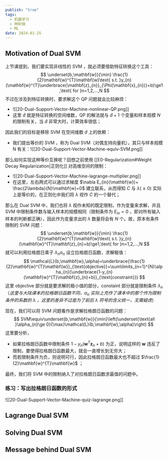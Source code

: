 ```yaml
---
publish: "true"
tags:
  - 机器学习
  - 林轩田
  - ML
date: 2024-01-25
---
```

## Motivation of Dual SVM

上节课提到，我们要实现非线性的 SVM ，就必须要借助特征转换这个工具：
$$
\underset{b,\mathbf{w}}{\min} \frac{1}{2}\mathbf{w}^{T}\mathbf{w}\text{ s.t. }y_{n}(\mathbf{w}^{T}\underbrace{\mathbf{z}_{n}}_{\Phi(\mathbf{x}_{n})}+b)\ge1,\text{ for }n=1,2,...,N
$$
不过在涉及到特征转换时，要求解这个 QP 问题就会比较麻烦：
- ![[20-Dual-Support-Vector-Machine-nonlinear-QP.png]]
- 这里 $\tilde{d}$ 就是特征转换的空间维数，QP 的解法就与 $\tilde{d}+1$ 个变量和样本规模 $N$ 的限制有关，当 $\tilde{d}$ 非常大时，计算效率很低；

因此我们的目标是移除 SVM 在空间维数 $\tilde{d}$ 上的依赖：
- 我们提出等价的 SVM ，称为 Dual SVM（对偶支持向量机），其只与样本规模 N 有关：![[20-Dual-Support-Vector-Machine-equiv-SVM.png]]

那么如何实现这种等价互换呢？回想之前使用 [[E0-Regularization#Weight Decay Regularization|正则化]] 对高维空间的限制：
- ![[20-Dual-Support-Vector-Machine-lagrange-multiplier.png]]
- 在这里，左右两式可以通过求梯度 $\nabla E_{in}(\mathbf{w})+ \frac{2\lambda}{N}\mathbf{w}=0$ 建立联系，从而得知 $C$ 与 $\lambda(\ge 0)$ 实际上是等价的，在正则化中我们将 $\lambda$ 视作 $C$ 的一个替代；

那么在 Dual SVM 中，我们也将 $\lambda$ 视作未知的既定限制，作为变量来求解，并且 SVM 中限制条件数与输入样本的规模相同（限制条件为 $E_{in}=0$ ，即对所有输入样本的判断都正确），因此作为变量求出的 $\lambda$ 数量将会有 $N$ 个。故，原本有条件限制的 SVM 问题：
$$
\underset{b,\mathbf{w}}{\min} \frac{1}{2}\mathbf{w}^{T}\mathbf{w}\text{ s.t. }y_{n}(\mathbf{w}^{T}\mathbf{z}_{n}+b)\ge1,\text{ for }n=1,2,...,N
$$
就可以利用拉格朗日乘子 $\lambda_{n}\alpha_{n}$ 设立拉格朗日函数，求解极值：
$$
\mathcal{L}(b,\mathbf{w},\alpha)=\underbrace{\frac{1}{2}\mathbf{w}^{T}\mathbf{w}}_{\text{objective}}+\sum\limits_{n=1}^{N}\alpha_{n}(\underbrace{1-y_{n}(\mathbf{w}^{T}\mathbf{z}_{n}+b)}_{\text{constraint}})
$$
这里 objective 部分就是要求解的极小值的部分，constaint 部分就是限制条件 $\lambda_{n}$ （*这里与大陆课本的拉格朗日函数不同，$\alpha_{n}$ 实际上充作了课本中的那个作为限制条件的系数的 $\lambda$ ，这里的差异不过是为了前后 $\lambda$ 符号的含义统一，无需疑虑*）

现在，我们可以将 SVM 问题看作是求解拉格朗日函数的问题：
$$
SVM\equiv\underset{b,\mathbf{w}}{\min}\left(\underset{\text{all }\alpha_{n}\ge 0}{\max}\mathcal{L}(b,\mathbf{w},\alpha)\right)
$$
这里要分析，
- 如果拉格朗日函数中限制条件 $1-y_{n}(\mathbf{w}^{T}\mathbf{z}_{n}+b)$ 为正，说明这样的 $\mathbf{w}$ 违反了限制，要使得拉格朗日函数最大，就会一直增长到无穷大；
- 而若限制条件为负，则说明可行，因此拉格朗日函数最大也不超过 $\frac{1}{2}\mathbf{w}^{T}\mathbf{w}$ ；

最终，我们将 SVM 中的限制纳入了对拉格朗日函数求最值的问题中。

### 练习：写出拉格朗日函数的形式

![[20-Dual-Support-Vector-Machine-quiz-lagrange.png]]

## Lagrange Dual SVM



## Solving Dual SVM

## Message behind Dual SVM